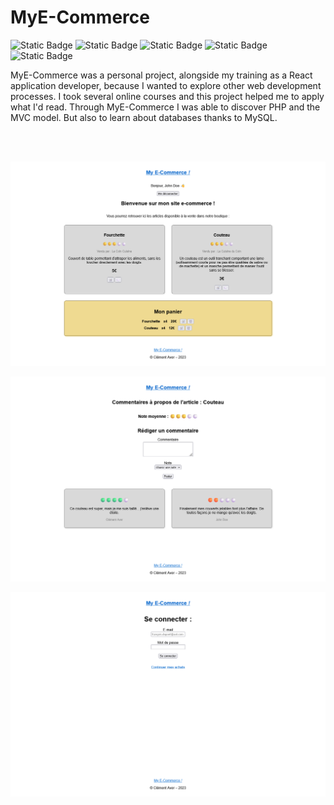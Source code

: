 # MyE-Commerce

<div>
<img alt="Static Badge" src="https://img.shields.io/badge/MAMP-02749c">
<img alt="Static Badge" src="https://img.shields.io/badge/PHP-4F5B93">
<img alt="Static Badge" src="https://img.shields.io/badge/MySQL-f29221">
<img alt="Static Badge" src="https://img.shields.io/badge/HTML%205-orange">
<img alt="Static Badge" src="https://img.shields.io/badge/CSS%203-blue">
</div>

MyE-Commerce was a personal project, alongside my training as a React application developer, because I wanted to explore other web development processes. I took several online courses and this project helped me to apply what I'd read. Through MyE-Commerce I was able to discover PHP and the MVC model. But also to learn about databases thanks to MySQL.

<br/><br/>

<p align="center">
  <img src="assets/README/Screenshot-homepage.png" alt="Screenshot of the homepage" width="600"/>
</p>

<p align="center">
  <img src="assets/README/Screenshot-comments.png" alt="Screenshot of the comments page" width="600"/>
</p>

<p align="center">
  <img src="assets/README/Screenshot-login.png" alt="Screenshot of the login page" width="600"/>
</p>
